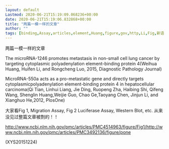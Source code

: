 ```yaml
---
layout: default
Lastmod: 2020-06-21T15:19:09.068236+00:00
date: 2020-06-21T15:19:06.832868+00:00
title: "两篇一模一样的文章"
author: ""
tags: [binding,Assay,articles,element,Huang,figure,gov,http,Li,Fig,新语丝]
---
```


两篇一模一样的文章

The microRNA-1246 promotes metastasis in non-small cell lung cancer by targeting cytoplasmic polyadenylation element-binding protein 4(Weihua Huang, Huifen Li, and Rongcheng Luo, 2015, Diagnostic Pathology Journal)

MicroRNA-550a acts as a pro-metastatic gene and directly targets cytoplasmicpolyadenylation element-binding protein 4 in hepatocellular carcinoma(Qi Tian, Linhui Liang, Jie Ding, Ruopeng Zha, Haibing Shi, Qifeng Wang, Shenglin Huang,Weijie Guo, Chao Ge,Taoyang Chen, Jinjun Li, and Xianghuo He,2012, PlosOne)

大家看Fig 1, Migration Assay, Fig 2 Luciferase Assay, Western Blot, etc. 从来没见过整篇文章被剽的！！

http://www.ncbi.nlm.nih.gov/pmc/articles/PMC4514963/figure/Fig1/http://www.ncbi.nlm.nih.gov/pmc/articles/PMC3492136/figure/pone

(XYS20151224)

